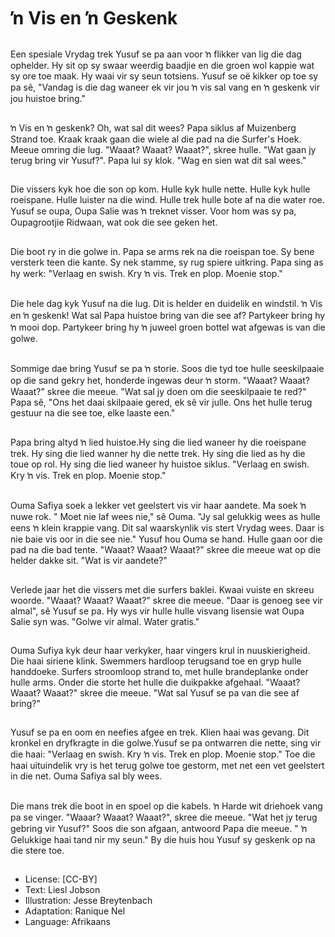 # ŉ Vis en ŉ Geskenk

##
Een spesiale Vrydag trek Yusuf
se pa aan voor ŉ flikker van lig
die dag ophelder. Hy sit op sy
swaar weerdig baadjie en die
groen wol kappie wat sy ore toe
maak. Hy waai vir sy seun
totsiens. Yusuf se oë kikker op
toe sy pa sê, "Vandag is die dag
waneer ek vir jou ŉ vis sal vang
en ŉ geskenk vir jou huistoe
bring."

##
ŉ Vis en ŉ geskenk? Oh, wat sal
dit wees? Papa siklus af
Muizenberg Strand toe. Kraak
kraak gaan die wiele al die pad
na die Surfer's Hoek. Meeue
omring die lug. "Waaat? Waaat?
Waaat?", skree hulle. "Wat gaan
jy terug bring vir Yusuf?". Papa
lui sy klok. "Wag en sien wat dit
sal wees."

##
Die vissers kyk hoe die son op
kom. Hulle kyk hulle nette.
Hulle kyk hulle roeispane. Hulle
luister na die wind. Hulle trek
hulle bote af na die water roe.
Yusuf se oupa, Oupa Salie was
ŉ treknet visser. Voor hom was
sy pa, Oupagrootjie Ridwaan,
wat ook die see geken het.

##
Die boot ry in die golwe in. Papa
se arms rek na die roeispan toe.
Sy bene versterk teen die
kante. Sy nek stamme, sy rug
spiere uitkring. Papa sing as hy
werk: "Verlaag en swish. Kry ŉ
vis. Trek en plop. Moenie stop."

##
Die hele dag kyk Yusuf na die
lug. Dit is helder en duidelik en
windstil. ŉ Vis en ŉ geskenk!
Wat sal Papa huistoe bring van
die see af? Partykeer bring hy ŉ
mooi dop. Partykeer bring hy ŉ
juweel groen bottel wat
afgewas is van die golwe.

##
Sommige dae bring Yusuf se pa
ŉ storie. Soos die tyd toe hulle
seeskilpaaie op die sand gekry
het, honderde ingewas deur ŉ
storm. "Waaat? Waaat? Waaat?"
skree die meeue. "Wat sal jy
doen om die seeskilpaaie te
red?" Papa sê, "Ons het daai
skilpaaie gered, ek sê vir julle.
Ons het hulle terug gestuur na
die see toe, elke laaste een."

##
Papa bring altyd ŉ lied
huistoe.Hy sing die lied waneer
hy die roeispane trek. Hy sing
die lied wanner hy die nette
trek. Hy sing die lied as hy die
toue op rol. Hy sing die lied
waneer hy huistoe siklus.
"Verlaag en swish. Kry ŉ vis.
Trek en plop. Moenie stop."

##
Ouma Safiya soek a lekker vet
geelstert vis vir haar aandete.
Ma soek ŉ nuwe rok. " Moet nie
laf wees nie," sê Ouma. "Jy sal
gelukkig wees as hulle eens ŉ
klein krappie vang. Dit sal
waarskynlik vis stert Vrydag
wees. Daar is nie baie vis oor in
die see nie." Yusuf hou Ouma se
hand. Hulle gaan oor die pad na
die bad tente. "Waaat? Waaat?
Waaat?" skree die meeue wat
op die helder dakke sit. "Wat is
vir aandete?"

##
Verlede jaar het die vissers met
die surfers baklei. Kwaai vuiste
en skreeu woorde. "Waaat?
Waaat? Waaat?" skree die
meeue. "Daar is genoeg see vir
almal", sê Yusuf se pa. Hy wys
vir hulle hulle visvang lisensie
wat Oupa Salie syn was. "Golwe
vir almal. Water gratis."

##
Ouma Sufiya kyk deur haar
verkyker, haar vingers krul in
nuuskierigheid. Die haai siriene
klink. Swemmers hardloop
terugsand toe en gryp hulle
handdoeke. Surfers stroomloop
strand to, met hulle
brandeplanke onder hulle arms.
Onder die storte het hulle die
duikpakke afgehaal. "Waaat?
Waaat? Waaat?" skree die
meeue. "Wat sal Yusuf se pa
van die see af bring?"

##
Yusuf se pa en oom en neefies
afgee en trek. Klien haai was
gevang. Dit kronkel en
dryfkragte in die golwe.Yusuf se
pa ontwarren die nette, sing vir
die haai: "Verlaag en swish. Kry
ŉ vis. Trek en plop. Moenie
stop." Toe die haai uituindelik
vry is het terug golwe toe
gestorm, met net een vet
geelstert in die net. Ouma
Safiya sal bly wees.

##
Die mans trek die boot in en
spoel op die kabels. ŉ Harde wit
driehoek vang pa se vinger.
"Waaar? Waaat? Waaat?", skree
die meeue. "Wat het jy terug
gebring vir Yusuf?" Soos die son
afgaan, antwoord Papa die
meeue. " ŉ Gelukkige haai tand
nir my seun." By die huis hou
Yusuf sy geskenk op na die
stere toe.

##
* License: [CC-BY]
* Text: Liesl Jobson
* Illustration: Jesse Breytenbach
* Adaptation: Ranique Nel
* Language: Afrikaans

